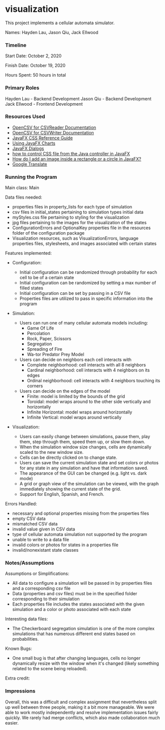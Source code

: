 visualization
====

This project implements a cellular automata simulator.

Names: Hayden Lau, Jason Qiu, Jack Ellwood

### Timeline

Start Date: October 2, 2020

Finish Date: October 19, 2020

Hours Spent: 50 hours in total

### Primary Roles

Hayden Lau - Backend Development
Jason Qiu - Backend Development
Jack Ellwood - Frontend Development

### Resources Used
* [OpenCSV for CSVReader Documentation](http://opencsv.sourceforge.net/apidocs/com/opencsv/CSVReader.html)
* [OpenCSV for CSVWriter Documentation](http://opencsv.sourceforge.net/apidocs/com/opencsv/CSVWriter.html)
* [JavaFX CSS Reference Guide](https://docs.oracle.com/javase/8/javafx/api/javafx/scene/doc-files/cssref.html)
* [Using JavaFX Charts](https://docs.oracle.com/javafx/2/charts/line-chart.htm#CIHGBCFI)
* [JavaFX Dialogs](https://code.makery.ch/blog/javafx-dialogs-official/)
* [how to control CSS file from the Java controller in JavaFX](https://stackoverflow.com/questions/53539198/how-to-control-css-file-from-the-java-controller-in-javafx)
* [How do I add an image inside a rectangle or a circle in JavaFX?](https://gamedev.stackexchange.com/questions/72924/how-do-i-add-an-image-inside-a-rectangle-or-a-circle-in-javafx)
* [Google Translate](https://www.google.com/search?q=google+translate&rlz=1C1CHBF_enUS759US760&oq=google+trans&aqs=chrome.0.0i131i433i457j69i57j0j0i433l2j0l2j0i433.4037j0j7&sourceid=chrome&ie=UTF-8)

### Running the Program

Main class: Main

Data files needed: 

* properties files in property_lists for each type of simulation 
* csv files in initial_states pertaining to simulation types initial data
* myStyles.css file pertaining to styling for the visualization
* jpg files pertaining to the images for the visualization of the states
* ConfigurationErrors and OptionalKey properties file in the resources folder of the configuration package
* Visualization resources, such as VisualizationErrors, language properties files, stylesheets, and images associated with certain states

Features implemented:

* Configuration:
    * Initial configuration can be randomized through probability for each cell to be of a certain state
    * Initial configuration can be randomized by setting a max number of filled states
    * Initial configuration can be set by passing in a CSV file
    * Properties files are utilized to pass in specific information into the program
    
* Simulation:
    * Users can run one of many cellular automata models including:
        * Game Of Life
        * Percolation
        * Rock, Paper, Scissors
        * Segregation
        * Spreading of Fire
        * Wa-tor Predator Prey Model
    * Users can decide on neighbors each cell interacts with
        * Complete neighborhood: cell interacts with all 8 neighbors
        * Cardinal neighborhood: cell interacts with 4 neighbors on its edges
        * Ordinal neighborhood: cell interacts with 4 neighbors touching its corners
    * Users can decide on the edges of the model
        * Finite: model is limited by the bounds of the grid
        * Toroidal: model wraps around to the other side vertically and horizontally
        * Infinite Horizontal: model wraps around horizontally
        * Infinite Vertical: model wraps around vertically

* Visualization:
    * Users can easily change between simulations, pause them, play them, step through them, speed them up, or slow them down.
    * When the simulation window size changes, cells are dynamically scaled to the new window size.
    * Cells can be directly clicked on to change state.
    * Users can save the current simulation state and set colors or photos for any state in any simulation and have that information saved.
    * The appearance of the GUI can be changed (e.g. light vs. dark mode)
    * A grid or graph view of the simulation can be viewed, with the graph immediately showing the current state of the grid.
    * Support for English, Spanish, and French.

Errors Handled:

* necessary and optional properties missing from the properties files
* empty CSV data
* mismatched CSV data
* invalid value given in CSV data
* type of cellular automata simulation not supported by the program
* unable to write to a data file
* invalid colors or photos for states in a properties file
* invalid/nonexistant state classes

### Notes/Assumptions

Assumptions or Simplifications:

* All data to configure a simulation will be passed in by properties files and a corresponding csv file
* Data (properties and csv files) must be in the specified folder corresponding to their simulation
* Each properties file includes the states associated with the given simulation and a color or photo associated with each state
    
Interesting data files:

* The Checkerboard segregation simulation is one of the more complex simulations that has numerous different end states based on probabilities.

Known Bugs:

* One small bug is that after changing languages, cells no longer dynamically resize with the window when it's changed (likely something related to the scene being reloaded).

Extra credit:


### Impressions

Overall, this was a difficult and complex assignment that nevertheless split up well between three people, making it a bit more manageable.  We were able to work mostly independently and resolve implementation issues fairly quickly.  We rarely had merge conflicts, which also made collaboration much easier.

